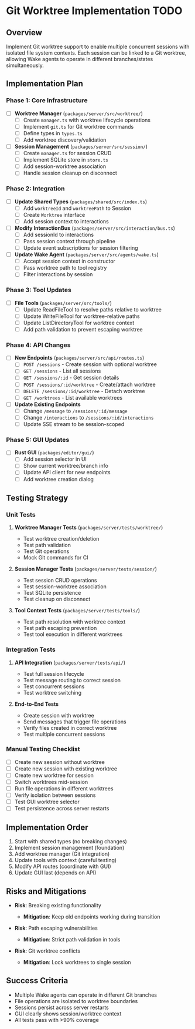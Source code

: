 # Git Worktree Implementation TODO

## Overview
Implement Git worktree support to enable multiple concurrent sessions with isolated file system contexts. Each session can be linked to a Git worktree, allowing Wake agents to operate in different branches/states simultaneously.

## Implementation Plan

### Phase 1: Core Infrastructure
- [ ] **Worktree Manager** (`packages/server/src/worktree/`)
  - [ ] Create `manager.ts` with worktree lifecycle operations
  - [ ] Implement `git.ts` for Git worktree commands
  - [ ] Define types in `types.ts`
  - [ ] Add worktree discovery/validation

- [ ] **Session Management** (`packages/server/src/session/`)
  - [ ] Create `manager.ts` for session CRUD
  - [ ] Implement SQLite store in `store.ts`
  - [ ] Add session-worktree association
  - [ ] Handle session cleanup on disconnect

### Phase 2: Integration
- [ ] **Update Shared Types** (`packages/shared/src/index.ts`)
  - [ ] Add `worktreeId` and `worktreePath` to Session
  - [ ] Create `Worktree` interface
  - [ ] Add session context to interactions

- [ ] **Modify InteractionBus** (`packages/server/src/interaction/bus.ts`)
  - [ ] Add sessionId to interactions
  - [ ] Pass session context through pipeline
  - [ ] Update event subscriptions for session filtering

- [ ] **Update Wake Agent** (`packages/server/src/agents/wake.ts`)
  - [ ] Accept session context in constructor
  - [ ] Pass worktree path to tool registry
  - [ ] Filter interactions by session

### Phase 3: Tool Updates
- [ ] **File Tools** (`packages/server/src/tools/`)
  - [ ] Update ReadFileTool to resolve paths relative to worktree
  - [ ] Update WriteFileTool for worktree-relative paths
  - [ ] Update ListDirectoryTool for worktree context
  - [ ] Add path validation to prevent escaping worktree

### Phase 4: API Changes
- [ ] **New Endpoints** (`packages/server/src/api/routes.ts`)
  - [ ] `POST /sessions` - Create session with optional worktree
  - [ ] `GET /sessions` - List all sessions
  - [ ] `GET /sessions/:id` - Get session details
  - [ ] `POST /sessions/:id/worktree` - Create/attach worktree
  - [ ] `DELETE /sessions/:id/worktree` - Detach worktree
  - [ ] `GET /worktrees` - List available worktrees

- [ ] **Update Existing Endpoints**
  - [ ] Change `/message` to `/sessions/:id/message`
  - [ ] Change `/interactions` to `/sessions/:id/interactions`
  - [ ] Update SSE stream to be session-scoped

### Phase 5: GUI Updates
- [ ] **Rust GUI** (`packages/editor/gui/`)
  - [ ] Add session selector in UI
  - [ ] Show current worktree/branch info
  - [ ] Update API client for new endpoints
  - [ ] Add worktree creation dialog

## Testing Strategy

### Unit Tests
1. **Worktree Manager Tests** (`packages/server/tests/worktree/`)
   - Test worktree creation/deletion
   - Test path validation
   - Test Git operations
   - Mock Git commands for CI

2. **Session Manager Tests** (`packages/server/tests/session/`)
   - Test session CRUD operations
   - Test session-worktree association
   - Test SQLite persistence
   - Test cleanup on disconnect

3. **Tool Context Tests** (`packages/server/tests/tools/`)
   - Test path resolution with worktree context
   - Test path escaping prevention
   - Test tool execution in different worktrees

### Integration Tests
1. **API Integration** (`packages/server/tests/api/`)
   - Test full session lifecycle
   - Test message routing to correct session
   - Test concurrent sessions
   - Test worktree switching

2. **End-to-End Tests**
   - Create session with worktree
   - Send messages that trigger file operations
   - Verify files created in correct worktree
   - Test multiple concurrent sessions

### Manual Testing Checklist
- [ ] Create new session without worktree
- [ ] Create new session with existing worktree
- [ ] Create new worktree for session
- [ ] Switch worktrees mid-session
- [ ] Run file operations in different worktrees
- [ ] Verify isolation between sessions
- [ ] Test GUI worktree selector
- [ ] Test persistence across server restarts

## Implementation Order
1. Start with shared types (no breaking changes)
2. Implement session management (foundation)
3. Add worktree manager (Git integration)
4. Update tools with context (careful testing)
5. Modify API routes (coordinate with GUI)
6. Update GUI last (depends on API)

## Risks and Mitigations
- **Risk**: Breaking existing functionality
  - **Mitigation**: Keep old endpoints working during transition
  
- **Risk**: Path escaping vulnerabilities
  - **Mitigation**: Strict path validation in tools
  
- **Risk**: Git worktree conflicts
  - **Mitigation**: Lock worktrees to single session

## Success Criteria
- Multiple Wake agents can operate in different Git branches
- File operations are isolated to worktree boundaries
- Sessions persist across server restarts
- GUI clearly shows session/worktree context
- All tests pass with >90% coverage